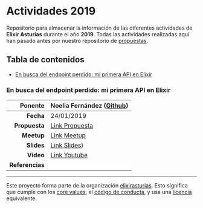# Actividades 2019

Repositorio para almacenar la información de las diferentes actividades de **Elixir Asturias** durante el año **2019**.
Todas las actividades realizadas aquí han pasado antes por nuestro repositorio de [propuestas](https://github.com/elixirasturias/propuestas).

## Tabla de contenidos

* [En busca del endpoint perdido: mi primera API en Elixir](#en-busca-del-endpoint-perdido-mi-primera-api-en-elixir)

### En busca del endpoint perdido: mi primera API en Elixir

| **Ponente** | Noelia Fernández ([Github](https://github.com/noeliaena)) |
|---:|:---|
| **Fecha** | 24/01/2019 |
| **Propuesta** | [Link Propuesta](https://github.com/elixirasturias/propuestas/issues/4) |
| **Meetup** | [Link Meetup](#) |
| **Slides** | [Link Slides](#)) |
| **Vídeo** | [Link Youtube](#) |
| **Referencias** | |

----------------------------

Este proyecto forma parte de la organización [elixirasturias](https://github.com/elixirasturias).
Esto significa que cumple con los [core values](https://github.com/elixirasturias/base/blob/master/files/VALUES.md), el [código de conducta](https://github.com/elixirasturias/base/blob/master/files/CODE_OF_CONDUCT.md), y usa una [licencia](https://github.com/elixirasturias/base/blob/master/files/LICENSE) equivalente.
